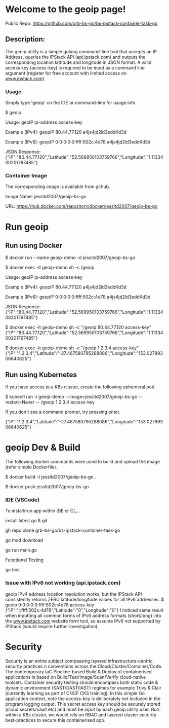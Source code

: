 # Welcome to the geoip page!
Public Repo: https://github.com/grb-bs-go/bs-ipstack-container-task-go

## Description:
The geoip utility is a simple golang command-line tool that accepts an IP Address, queries the IPStack API (api.ipstack.com) and outputs the corresponding location lattitude and longitude in JSON format. A valid access key (access-key) is required to be input as a command line argument (register for free account with limited access on www.ipstack.com).

### Usage
Simply type 'geoip' on the IDE or command-line for usage info.

$ geoip

Usage: geoIP ip-address access-key

Example (IPv4): geopIP 80.44.77.120 a4js4jd2ld3eddKd3d

Example (IPv6): geopIP 0:0:0:0:0:ffff:502c:4d78 a4js4jd2ld3eddKd3d

JSON Response: {"IP":"80.44.77.120","Latitude":"52.569950103759766","Longitude":"1.1133400201797485"}

### Container Image
The corresponding image is available from github.

Image Name: jessltd2007/geoip-bs-go  

URL: https://hub.docker.com/repository/docker/jessltd2007/geoip-bs-go

# Run geoip
## Run using Docker

$ docker run --name geoip-demo -d jessltd2007/geoip-bs-go

$ docker exec -it geoip-demo sh -c /geoip

Usage: geoIP ip-address access-key

Example (IPv4): geopIP 80.44.77.120 a4js4jd2ld3eddKd3d

Example (IPv6): geopIP 0:0:0:0:0:ffff:502c:4d78 a4js4jd2ld3eddKd3d

JSON Response: {"IP":"80.44.77.120","Latitude":"52.569950103759766","Longitude":"1.1133400201797485"}

$ docker exec -it geoip-demo sh -c "/geoip 80.44.77.120 access-key"
{"IP":"80.44.77.120","Latitude":"52.569950103759766","Longitude":"1.1133400201797485"}

$ docker exec -it geoip-demo sh -c "/geoip 1.2.3.4 access-key"
{"IP":"1.2.3.4","Latitude":"-27.467580795288086","Longitude":"153.02789306640625"}

## Run using Kubernetes
If you have access to a K8s cluster, create the following ephemeral pod.

$ kubectl run -i geoip-demo --image=jessltd2007/geoip-bs-go --restart=Never -- /geoip 1.2.3.4 access-key

If you don't see a command prompt, try pressing enter.

{"IP":"1.2.3.4","Latitude":"-27.467580795288086","Longitude":"153.02789306640625"}

# geoip Dev & Build
The following docker commands were used to build and upload the image (refer simple Dockerfile).

$ docker build -t jessltd2007/geoip-bs-go .

$ docker push jessltd2007/geoip-bs-go

### IDE (VSCode)

To install/run app within IDE or CL...

install latest go & git

gh repo clone grb-bs-go/bs-ipstack-container-task-go

go mod download

go run main.go

Functional Testing

go test

 
### Issue with IPv6 not working (api.ipstack.com)
geoip IPv4 address location resolution works, but the IPStack API consistently returns ZERO latitude/longitude values for all IPv6 addresses. 
$ geoip 0:0:0:0:0:ffff:502c:4d78 access-key
{"IP":"::ffff:502c:4d78","Latitude":"0","Longitude":"0"}
I noticed same result when inputting all common forms of IPv6 address formats (short/long) into the www.ipstack.com website form tool, so assume IPv6 not supported by IPStack (would require further investigation).

# Security
Security is an entire subject compassing layered infrastructure-centric security practices n conventions across the Cloud/Cluster/Container/Code. The contemporary IaC Pipeline-based Build & Deploy of containerised applications is based on Build/Test/Image/Scan/Verify cloud-native toolsets. Container security testing should encompass both static code & dynamic environment (SAST/DAST/IAST) regimes for example Trivy & Clair (currently learning as part of CNCF CKS training). In this simple Go application context, note the access-key is deliberately not included in the program logging output. This secret access key should be securely stored (cloud secrets/vault etc) and must be input by each geoip utility user. Run within a K8s cluster, we would rely on RBAC and layered cluster security best-practices to secure this containerised app.



 
